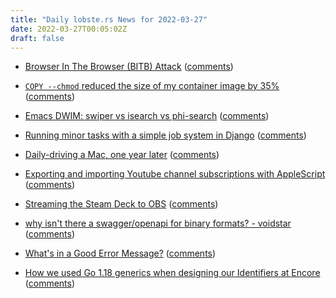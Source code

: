 ```yaml
---
title: "Daily lobste.rs News for 2022-03-27"
date: 2022-03-27T00:05:02Z
draft: false
---
```






- [Browser In The Browser (BITB) Attack](https://mrd0x.com/browser-in-the-browser-phishing-attack/)
  ([comments](https://lobste.rs/s/owtfmr/browser_browser_bitb_attack))



- [`COPY --chmod` reduced the size of my container image by 35%](https://blog.vamc19.dev/posts/dockerfile-copy-chmod/)
  ([comments](https://lobste.rs/s/6i3lci/copy_chmod_reduced_size_my_container))



- [Emacs DWIM: swiper vs isearch vs phi-search](https://xenodium.com/emacs-dwim-swiper-vs-isearch-vs-phi-search/)
  ([comments](https://lobste.rs/s/ima98x/emacs_dwim_swiper_vs_isearch_vs_phi_search))



- [Running minor tasks with a simple job system in Django](https://nessuent.xyz/posts/2022-03-26_Django_jobs.html)
  ([comments](https://lobste.rs/s/wnwbcw/running_minor_tasks_with_simple_job))



- [Daily-driving a Mac, one year later](https://catfox.life/2022/03/26/daily-driving-a-mac-one-year-later/)
  ([comments](https://lobste.rs/s/cmoekt/daily_driving_mac_one_year_later))



- [Exporting and importing Youtube channel subscriptions with AppleScript](https://andregarzia.com/2022/03/exporting-and-importing-youtube-channel-subscriptions-with-applescript.html)
  ([comments](https://lobste.rs/s/kxe3he/exporting_importing_youtube_channel))



- [Streaming the Steam Deck to OBS](https://linderud.dev/blog/streaming-the-steam-deck-to-obs/)
  ([comments](https://lobste.rs/s/ggxmxz/streaming_steam_deck_obs))



- [why isn't there a swagger/openapi for binary formats? - voidstar](http://anachronauts.club/~voidstar/log/2022-03-24-openapi-for-binfmt.gmi)
  ([comments](https://lobste.rs/s/wvfo4l/why_isn_t_there_swagger_openapi_for_binary))



- [What's in a Good Error Message?](https://www.morling.dev/blog/whats-in-a-good-error-message/)
  ([comments](https://lobste.rs/s/pllm4v/what_s_good_error_message))



- [How we used Go 1.18 generics when designing our Identifiers at Encore](https://encore.dev/blog/go-1.18-generic-identifiers)
  ([comments](https://lobste.rs/s/uakuuc/how_we_used_go_1_18_generics_when_designing))


